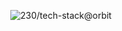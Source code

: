 <div align="center">

![230/tech-stack@orbit](https://tech-stack.wontory.dev/api/orbit?text=230&slugs=typescript,kubernetes,nextdotjs,harbor,gitlab,react)

</div>


<!-- <div align="center">

![Mini-Zoo/tech-stack@orbit](https://tech-stack.wontory.dev/api/orbit?text=Mini-Zoo&slugs=githubactions,typescript,react,nextdotjs)

</div> -->